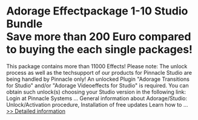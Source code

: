 # Adorage Effectpackage 1-10 Studio Bundle<br />Save more than 200 Euro compared to buying the each single packages!

This package contains more than 11000 Effects!
Please note: The unlock process as well as the techsupport of our products for Pinnacle Studio are being handled by Pinnacle only! An unlocked Plugin
"Adorage Transitions for Studio"
and/or
"Adorage Videoeffects for Studio" is required.
You can obtain such unlock(s) choosing your Studio version in the following link:
Login at Pinnacle Systems ...
General information about Adorage/Studio:
Unlock/Activation procedure, Installation of free updates
Learn how to ...<br />[>> Detailed information](https://secure.element5.com/esales/product.html?productid=300056711&affiliateid=200057808)